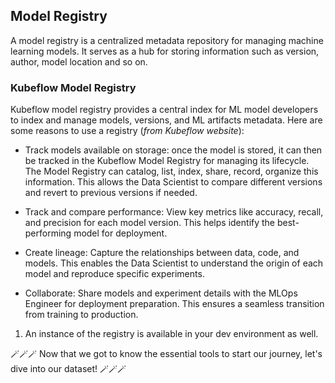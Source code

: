 ## Model Registry

A model registry is a centralized metadata repository for managing machine learning models. It serves as a hub for storing information such as version, author, model location and so on.

### Kubeflow Model Registry

Kubeflow model registry provides a central index for ML model developers to index and manage models, versions, and ML artifacts metadata. Here are some reasons to use a registry (_from Kubeflow website_):

- Track models available on storage: once the model is stored, it can then be tracked in the Kubeflow Model Registry for managing its lifecycle. The Model Registry can catalog, list, index, share, record, organize this information. This allows the Data Scientist to compare different versions and revert to previous versions if needed.

- Track and compare performance: View key metrics like accuracy, recall, and precision for each model version. This helps identify the best-performing model for deployment.

- Create lineage: Capture the relationships between data, code, and models. This enables the Data Scientist to understand the origin of each model and reproduce specific experiments.

- Collaborate: Share models and experiment details with the MLOps Engineer for deployment preparation. This ensures a seamless transition from training to production.

1. An instance of the registry is available in your dev environment as well. 


 🪄🪄🪄 Now that we got to know the essential tools to start our journey, let's dive into our dataset! 🪄🪄🪄